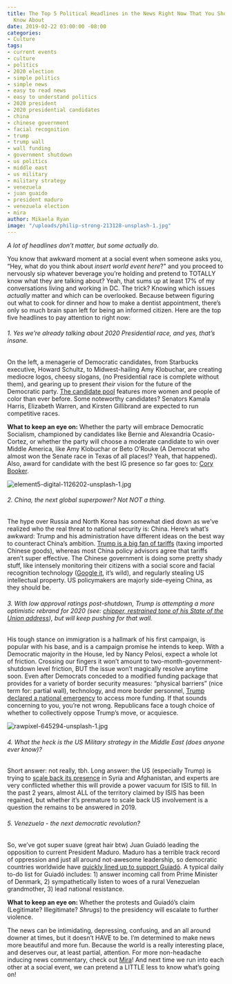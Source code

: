 ```yaml
---
title: The Top 5 Political Headlines in the News Right Now That You Should Actually
  Know About
date: 2019-02-22 03:00:00 -08:00
categories:
- Culture
tags:
- current events
- culture
- politics
- 2020 election
- simple politics
- simple news
- easy to read news
- easy to understand politics
- 2020 president
- 2020 presidential candidates
- china
- chinese government
- facial recognition
- trump
- trump wall
- wall funding
- government shutdown
- us politics
- middle east
- us military
- military strategy
- venezuela
- juan guaido
- president maduro
- venezuela election
- mira
author: Mikaela Ryan
image: "/uploads/philip-strong-213128-unsplash-1.jpg"
---
```


_A lot of headlines don’t matter, but some actually do._ 

You know that awkward moment at a social event when someone asks you, “Hey, what do you think about *insert world event here*?" and you proceed to nervously sip whatever beverage you’re holding and pretend to TOTALLY know what they are talking about? Yeah, that sums up at least 17% of my conversations living and working in DC. The trick? Knowing which issues _actually_ matter and which can be overlooked. Because between figuring out what to cook for dinner and how to make a dentist appointment, there’s only so much brain span left for being an informed citizen. Here are the top five headlines to pay attention to right now: 

###### 1. Yes we’re already talking about 2020 Presidential race, and yes, that’s insane. 

On the left, a menagerie of Democratic candidates, from Starbucks executive, Howard Schultz, to Midwest-hailing Amy Klobuchar, are creating mediocre logos, cheesy slogans, (no Presidential race is complete without them), and gearing up to present *their* vision for the future of the Democratic party. [The candidate pool](https://www.axios.com/2020-presidential-election-candidates-announce-running-15472039-9bf49de4-351a-46b3-bdde-b980947b21ea.html) features more women and people of color than ever before. Some noteworthy candidates? Senators Kamala Harris, Elizabeth Warren, and Kirsten Gillibrand are expected to run competitive races. 

**What to keep an eye on:** Whether the party will embrace Democratic Socialism, championed by candidates like Bernie and Alexandria Ocasio-Cortez, or whether the party will choose a moderate candidate to win over Middle America, like Amy Klobuchar or Beto O’Rouke (A Democrat who almost won the Senate race in Texas of all places!? Yeah, that happened). Also, award for candidate with the best IG presence so far goes to: [Cory Booker](https://www.instagram.com/corybooker/). 

![element5-digital-1126202-unsplash-1.jpg](/uploads/element5-digital-1126202-unsplash-1.jpg)

###### 2. China, the next global superpower? Not NOT a thing. 

The hype over Russia and North Korea has somewhat died down as we’ve realized who the real threat to national security is: China. Here’s what’s awkward: Trump and his administration have different ideas on the best way to counteract China’s ambition. [Trump is a big fan of tariffs](https://www.forbes.com/sites/kenrapoza/2019/02/17/dear-china-get-ready-for-25-tariffs/#3f4a98755935) (taxing imported Chinese goods), whereas most China policy advisors agree that tariffs aren’t super effective. The Chinese government is doing some pretty shady stuff, like intensely monitoring their citizens with a social score and facial recognition technology ([Google it](http://fortune.com/2018/10/28/in-china-facial-recognition-tech-is-watching-you/), it’s wild), and regularly stealing US intellectual property. US policymakers are majorly side-eyeing China, as they should be. 

###### 3. With low approval ratings post-shutdown, Trump is attempting a more optimistic rebrand for 2020 (see: [chipper, restrained tone of his State of the Union address](https://www.wsj.com/livecoverage/trump-state-of-the-union-address-2018/card/1517366191)), but will keep pushing for that wall.

His tough stance on immigration is a hallmark of his first campaign, is popular with his base, and is a campaign promise he intends to keep. With a Democratic majority in the House, led by Nancy Pelosi, expect a whole lot of friction. Crossing our fingers it won’t amount to two-month-government-shutdown level friction, BUT the issue won’t magically resolve anytime soon. Even after Democrats conceded to a modified funding package that provides for a variety of border security measures: “physical barriers” (nice term for: partial wall), technology, and more border personnel, [Trump declared a national emergency](https://www.nytimes.com/2019/02/15/us/politics/national-emergency-trump.html) to access more funding. If that sounds concerning to you, you’re not wrong. Republicans face a tough choice of whether to collectively oppose Trump’s move, or acquiesce.

![rawpixel-645294-unsplash-1.jpg](/uploads/rawpixel-645294-unsplash-1.jpg)

###### 4. What the heck is the US Military strategy in the Middle East (does anyone ever know)? 

Short answer: not really, tbh. Long answer: the US (especially Trump) is trying to [scale back its presence](https://www.nytimes.com/2019/01/11/world/middleeast/syria-withdraw-mideast-us.html) in Syria and Afghanistan, and experts are very conflicted whether this will provide a power vacuum for ISIS to fill. In the past 2 years, almost ALL of the territory claimed by ISIS has been regained, but whether it’s premature to scale back US involvement is a question the remains to be answered in 2019. 

###### 5. Venezuela - the next democratic revolution? 

So, we’ve got super suave (great hair btw) Juan Guiadó leading the opposition to current President Maduro. Maduro has a terrible track record of oppression and just all around not-awesome leadership, so democratic countries worldwide have [quickly lined up to support Guiadó](https://www.bbc.com/news/world-latin-america-47268039). A typical daily to-do list for Guiadó includes: 1) answer incoming call from Prime Minister of Denmark, 2) sympathetically listen to woes of a rural Venezuelan grandmother, 3) lead national resistance.

**What to keep an eye on:** Whether the protests and Guiadó’s claim (Legitimate? Illegitimate? *Shrugs*) to the presidency will escalate to further violence.

The news can be intimidating, depressing, confusing, and an all around downer at times, but it doesn’t HAVE to be. I’m determined to make news more beautiful and more fun. Because the world is a really interesting place, and deserves our, at least partial, attention. For more non-headache inducing news commentary, check out [Mira](https://www.heymira.co/)! And next time we run into each other at a social event, we can pretend a LITTLE less to know what’s going on! 